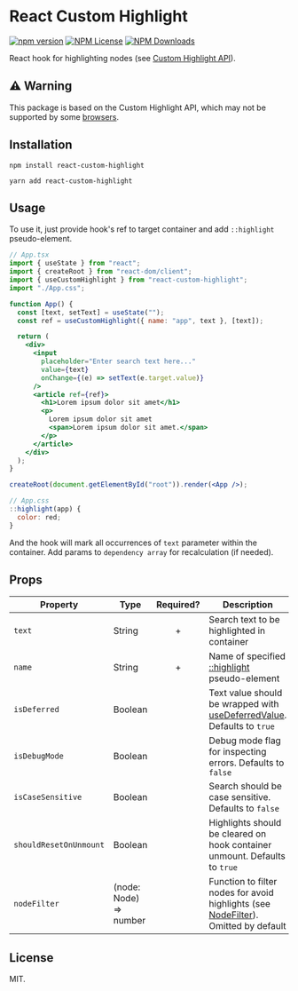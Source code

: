 # React Custom Highlight

[![npm version](https://img.shields.io/npm/v/react-custom-highlight.svg)](https://www.npmjs.com/package/react-custom-highlight)
[![NPM License](https://img.shields.io/npm/l/react-custom-highlight.svg)](https://www.npmjs.com/package/react-custom-highlight)
[![NPM Downloads](https://img.shields.io/npm/dm/react-custom-highlight.svg)](https://www.npmjs.com/package/react-custom-highlight)

React hook for highlighting nodes (see [Custom Highlight API](https://developer.mozilla.org/en-US/docs/Web/API/CSS_Custom_Highlight_API)).

## ⚠️ Warning
This package is based on the Custom Highlight API, which may not be supported by some [browsers](https://developer.mozilla.org/en-US/docs/Web/API/CSS_Custom_Highlight_API#browser_compatibility).

## Installation

```
npm install react-custom-highlight
```

```
yarn add react-custom-highlight
```

## Usage

To use it, just provide hook's ref to target container and add `::highlight` pseudo-element.


```jsx
// App.tsx
import { useState } from "react";
import { createRoot } from "react-dom/client";
import { useCustomHighlight } from "react-custom-highlight";
import "./App.css";

function App() {
  const [text, setText] = useState("");
  const ref = useCustomHighlight({ name: "app", text }, [text]);

  return (
    <div>
      <input
        placeholder="Enter search text here..."
        value={text}
        onChange={(e) => setText(e.target.value)}
      />
      <article ref={ref}>
        <h1>Lorem ipsum dolor sit amet</h1>
        <p>
          Lorem ipsum dolor sit amet
          <span>Lorem ipsum dolor sit amet.</span>
        </p>
      </article>
    </div>
  );
}

createRoot(document.getElementById("root")).render(<App />);

// App.css
::highlight(app) {
  color: red;
}
```

And the hook will mark all occurrences of `text` parameter within the container. Add params to `dependency array` for recalculation (if needed).


## Props

| Property               | Type                        | Required? | Description                                                                                                                                                                                                                                                                                                                                                        |
|------------------------|-----------------------------|:---------:|--------------------------------------------------------------------------------------------------------------------------------------------------------------------------------------------------------------------------------------------------------------------------------------------------------------------------------------------------------------------|
| `text`      | String                      |     +      | Search text to be highlighted in container                                                                                                                                                                                                                                                                                      |
| `name`          | String                      |    +       | Name of specified [::highlight](https://developer.mozilla.org/en-US/docs/Web/CSS/::highlight) pseudo-element                                                                                                                                                                                                                                                                      |
| `isDeferred`          | Boolean                      |           | Text value should be wrapped with [useDeferredValue](https://react.dev/reference/react/useDeferredValue). Defaults to `true`                                                                                                                                                                                                                                                       |
| `isDebugMode`           | Boolean                     |           | Debug mode flag for inspecting errors. Defaults to `false`                                                                                                                                                                                                                                                   |
| `isCaseSensitive`            | Boolean                      |           | Search should be case sensitive. Defaults to `false`                                                                                                                                                                                                                                                                                                               |
| `shouldResetOnUnmount`        | Boolean                     |           | Highlights should be cleared on hook container unmount. Defaults to `true`                                                                                                                                                                                                                                                   |
| `nodeFilter`            | (node: Node) => number                       |           | Function to filter nodes for avoid highlights (see [NodeFilter](https://developer.mozilla.org/en-US/docs/Web/API/NodeIterator/filter)). Omitted by default                                                                                                                                                                                                                                                                  
## License

MIT.